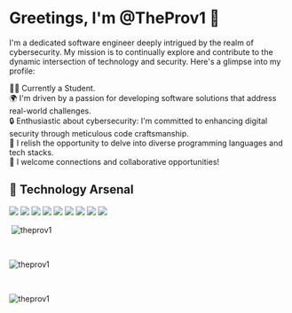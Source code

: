 # Greetings, I'm @TheProv1 👋

I'm a dedicated software engineer deeply intrigued by the realm of cybersecurity. My mission is to continually explore and contribute to the dynamic intersection of technology and security. Here's a glimpse into my profile:

👨‍💻 Currently a Student.<br>
🌍 I'm driven by a passion for developing software solutions that address real-world challenges.<br>
🔒 Enthusiastic about cybersecurity: I'm committed to enhancing digital security through meticulous code craftsmanship.<br>
🚀 I relish the opportunity to delve into diverse programming languages and tech stacks.<br>
💬 I welcome connections and collaborative opportunities!<br>

## 🔧 Technology Arsenal

![](https://img.shields.io/badge/C-informational?style=flat-square&logo=C&logoColor=white&color=A8B9CC)
![](https://img.shields.io/badge/C[Sharp]-informational?style=flat-square&logo=csharp&logoColor=white&color=239120)
![](https://img.shields.io/badge/Java-informational?style=flat-square&logo=coffeescript&logoColor=white&color=FF7800)
![](https://img.shields.io/badge/Python-informational?style=flat-square&logo=Python&logoColor=white&color=3776AB)
![](https://img.shields.io/badge/GitHub%20Pages-%23327FC7.svg?logo=github&logoColor=white&color=222222)
![](https://img.shields.io/badge/MySQL-informational?style=flat-square&logo=mysql&logoColor=white&color=4479A1)
![](https://img.shields.io/badge/Linux-informational?style=flat-square&logo=Linux&logoColor=white&color=FCC624)
![](https://img.shields.io/badge/Kali_Linux-informational?style=flat-square&logo=kalilinux&logoColor=white&color=AB7D00)
![](https://img.shields.io/badge/Bash_Scripting-informational?style=flat-square&logo=gnu-bash&logoColor=white&color=4EAA25)

<p>&nbsp;<img align="center" src="https://github-readme-stats.vercel.app/api?username=theprov1&show_icons=true&theme=dark&locale=en" alt="theprov1" /></p>

<br>

<p><img align="center" src="https://github-readme-stats.vercel.app/api/top-langs?username=theprov1&show_icons=true&theme=dark&locale=en&layout=compact" alt="theprov1" /></p>

<br>

<p><img align="center" src="https://github-readme-streak-stats.herokuapp.com/?user=theprov1&" alt="theprov1" /></p>

